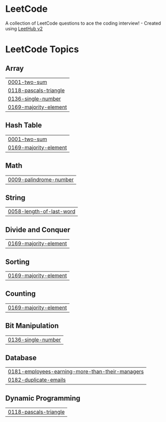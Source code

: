 # LeetCode
A collection of LeetCode questions to ace the coding interview! - Created using [LeetHub v2](https://github.com/arunbhardwaj/LeetHub-2.0)

<!---LeetCode Topics Start-->
# LeetCode Topics
## Array
|  |
| ------- |
| [0001-two-sum](https://github.com/juniniv3/LeetCode/tree/master/0001-two-sum) |
| [0118-pascals-triangle](https://github.com/juniniv3/LeetCode/tree/master/0118-pascals-triangle) |
| [0136-single-number](https://github.com/juniniv3/LeetCode/tree/master/0136-single-number) |
| [0169-majority-element](https://github.com/juniniv3/LeetCode/tree/master/0169-majority-element) |
## Hash Table
|  |
| ------- |
| [0001-two-sum](https://github.com/juniniv3/LeetCode/tree/master/0001-two-sum) |
| [0169-majority-element](https://github.com/juniniv3/LeetCode/tree/master/0169-majority-element) |
## Math
|  |
| ------- |
| [0009-palindrome-number](https://github.com/juniniv3/LeetCode/tree/master/0009-palindrome-number) |
## String
|  |
| ------- |
| [0058-length-of-last-word](https://github.com/juniniv3/LeetCode/tree/master/0058-length-of-last-word) |
## Divide and Conquer
|  |
| ------- |
| [0169-majority-element](https://github.com/juniniv3/LeetCode/tree/master/0169-majority-element) |
## Sorting
|  |
| ------- |
| [0169-majority-element](https://github.com/juniniv3/LeetCode/tree/master/0169-majority-element) |
## Counting
|  |
| ------- |
| [0169-majority-element](https://github.com/juniniv3/LeetCode/tree/master/0169-majority-element) |
## Bit Manipulation
|  |
| ------- |
| [0136-single-number](https://github.com/juniniv3/LeetCode/tree/master/0136-single-number) |
## Database
|  |
| ------- |
| [0181-employees-earning-more-than-their-managers](https://github.com/juniniv3/LeetCode/tree/master/0181-employees-earning-more-than-their-managers) |
| [0182-duplicate-emails](https://github.com/juniniv3/LeetCode/tree/master/0182-duplicate-emails) |
## Dynamic Programming
|  |
| ------- |
| [0118-pascals-triangle](https://github.com/juniniv3/LeetCode/tree/master/0118-pascals-triangle) |
<!---LeetCode Topics End-->